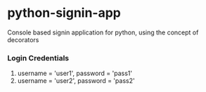 # python-signin-app
Console based signin application for python, using the concept of decorators

### Login Credentials
1. username = 'user1', password = 'pass1'
2. username = 'user2', password = 'pass2'
